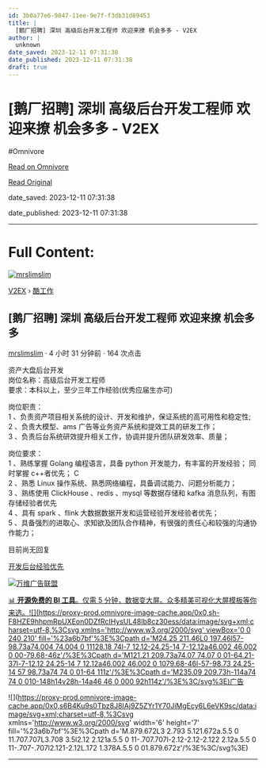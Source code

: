 ```yaml
---
id: 3b0a77e6-9847-11ee-9e7f-f3db31d89453
title: |
  [鹅厂招聘] 深圳 高级后台开发工程师 欢迎来撩 机会多多 - V2EX
author: |
  unknown
date_saved: 2023-12-11 07:31:38
date_published: 2023-12-11 07:31:38
draft: true
---
```


# [鹅厂招聘] 深圳 高级后台开发工程师 欢迎来撩 机会多多 - V2EX
#Omnivore

[Read on Omnivore](https://omnivore.app/me/v-2-ex-18c59d5981d)

[Read Original](https://www.v2ex.com/t/999492)

date_saved: 2023-12-11 07:31:38

date_published: 2023-12-11 07:31:38

--- 

# Full Content: 

[![mrslimslim](https://proxy-prod.omnivore-image-cache.app/0x0,sMysmP6SsOt7YgGV5d2Yk-DdQ00u3boqAXA5dui-QyA8/https://cdn.v2ex.com/gravatar/36986fabf8d1951624a4a2417be97a3b?s=73&d=retro)](https://www.v2ex.com/member/mrslimslim)

[V2EX](https://www.v2ex.com/)  › [酷工作](https://www.v2ex.com/go/jobs)

## \[鹅厂招聘\] 深圳 高级后台开发工程师 欢迎来撩 机会多多

[mrslimslim](https://www.v2ex.com/member/mrslimslim) · 4 小时 31 分钟前 · 164 次点击 

资产大盘后台开发  
岗位名称：高级后台开发工程师   
要求：本科以上，至少三年工作经验(优秀应届生亦可)

岗位职责：  
 1 、负责资产项目相关系统的设计、开发和维护，保证系统的高可用性和稳定性;  
 2 、负责大模型、ams 广告等业务资产系统和提效工具的研发工作；  
 3 、负责后台系统研效提升相关工作，协调并提升团队研发效率、质量；

 岗位要求：  
 1 、熟练掌握 Golang 编程语言，具备 python 开发能力，有丰富的开发经验； 同时掌握 c++者优先； C  
 2 、熟悉 Linux 操作系统、熟悉网络编程，具备调试能力、问题分析能力；  
 3 、熟练使用 ClickHouse 、redis 、mysql 等数据存储和 kafka 消息队列，有图存储经验者优先  
 4 、具有 spark 、flink 大数据数据开发和运营经验开发经验者优先；  
 5 、具备强烈的进取心、求知欲及团队合作精神，有很强的责任心和较强的沟通协作能力；

目前尚无回复

[开发](https://www.v2ex.com/tag/%E5%BC%80%E5%8F%91)[后台](https://www.v2ex.com/tag/%E5%90%8E%E5%8F%B0)[经验](https://www.v2ex.com/tag/%E7%BB%8F%E9%AA%8C)[优先](https://www.v2ex.com/tag/%E4%BC%98%E5%85%88)

[](https://wwads.cn/click/bait)[![万维广告联盟](https://proxy-prod.omnivore-image-cache.app/130x0,scqJliiaAEER9lrDsAobkpCN76kTr8Pt9SzVwoN-sOds/https://cdn.wwads.cn/creatives/vl93jQWLdvEj0zEVtmEBsbvFOdZHvJXehslO13UI.png)](https://wwads.cn/click/bundle?code=UbT7T3Xom7ZzduRyII5VlxrBZVVH88)

[📊 **开源免费的 BI 工具**。仅需 5 分钟，数据变大屏。众多精美可视化大屏模板等你来选。](https://wwads.cn/click/bundle?code=UbT7T3Xom7ZzduRyII5VlxrBZVVH88)[![](https://proxy-prod.omnivore-image-cache.app/0x0,sh-F8HZE9hhpmRpUXEon0DZfRcIHysUL48lb8cz30ess/data:image/svg+xml;charset=utf-8,%3Csvg xmlns='http://www.w3.org/2000/svg' viewBox='0 0 240 210' fill='%23a6b7bf'%3E%3Cpath d='M24.25 211.46L0 197.46l57-98.73a74.004 74.004 0 11128.18 74l-7 12.12-24.25-14 7-12.12a46.002 46.002 0 00-79.68-46z'/%3E%3Cpath d='M121.21 209.73a74.07 74.07 0 01-64.21-37l-7-12.12 24.25-14 7 12.12a46.002 46.002 0 1079.68-46l-57-98.73 24.25-14 57 98.73a74 74 0 01-64 111z'/%3E%3Cpath d='M235.09 209.73h-114a74 74 0 010-148h14v28h-14a46 46 0 000 92h114z'/%3E%3C/svg%3E)广告](https://wwads.cn/?utm%5Fsource=property-124&utm%5Fmedium=footer "点击了解万维广告联盟")

![](https://proxy-prod.omnivore-image-cache.app/0x0,s6B4Ku9s0Tbz8J8IAj9Z5ZYr1Y70JiMgEcy6L6eVK9sc/data:image/svg+xml;charset=utf-8,%3Csvg xmlns='http://www.w3.org/2000/svg' width='6' height='7' fill='%23a6b7bf'%3E%3Cpath d='M.879.672L3 2.793 5.121.672a.5.5 0 11.707.707L3.708 3.5l2.12 2.121a.5.5 0 11-.707.707l-2.12-2.12-2.122 2.12a.5.5 0 11-.707-.707l2.121-2.12L.172 1.378A.5.5 0 01.879.672z'/%3E%3C/svg%3E)

---

